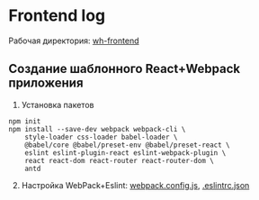 # Frontend log

Рабочая директория: [wh-frontend](./wh-frontend)

## Создание шаблонного React+Webpack приложения

1. Установка пакетов

```
npm init
npm install --save-dev webpack webpack-cli \
    style-loader css-loader babel-loader \
    @babel/core @babel/preset-env @babel/preset-react \
    eslint eslint-plugin-react eslint-webpack-plugin \
    react react-dom react-router react-router-dom \
    antd
```

2. Настройка WebPack+Eslint: [webpack.config.js](wh-frontend/webpack.config.js),
[.eslintrc.json](wh-frontend/.eslintrc.json)
